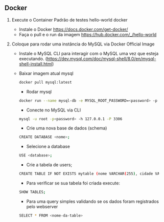 ## Docker

1. Execute o Container Padrão de testes hello-world docker

    - Instale o Docker https://docs.docker.com/get-docker/
    - Faça o pull e o run da imagem https://hub.docker.com/_/hello-world

2. Coloque para rodar uma instância do MySQL via Docker Official Image

    - Instale o MySQL CLI para interagir com o MySQL uma vez que esteja executando. 
    (https://dev.mysql.com/doc/mysql-shell/8.0/en/mysql-shell-install.html)

    - Baixar imagem atual mysql

        ```bash
        docker pull mysql:latest
        ```

        - Rodar mysql 

        ```bash
        docker run --name mysql-db -e MYSQL_ROOT_PASSWORD=<password> -p 3306:3306 -d mysql:latest
        ```

        - Conecte no MySQL via CLI

        ```bash
        mysql -u root -p<password> -h 127.0.0.1 -P 3306
        ```

        - Crie uma nova base de dados (schema)

        ```bash
        CREATE DATABASE <nome>;
        ```

        - Selecione a database

        ```bash
        USE <database>;
        ```

        - Crie a tabela de users;

        ```bash
        CREATE TABLE IF NOT EXISTS mytable (nome VARCHAR(255), cidade VARCHAR(255));
        ```

        - Para verificar se sua tabela foi criada execute:

        ```bash
        SHOW TABLES;
        ```


        - Para uma query simples validando se os dados foram registrados pelo webserver

        ```bash
        SELECT * FROM <nome-da-table>
        ```
